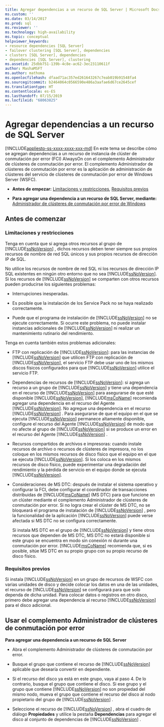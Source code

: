 ```yaml
---
title: Agregar dependencias a un recurso de SQL Server | Microsoft Docs
ms.custom: ''
ms.date: 03/14/2017
ms.prod: sql
ms.reviewer: ''
ms.technology: high-availability
ms.topic: conceptual
helpviewer_keywords:
- resource dependencies [SQL Server]
- failover clustering [SQL Server], dependencies
- clusters [SQL Server], dependencies
- dependencies [SQL Server], clustering
ms.assetid: 25dbb751-139b-4c8e-ac62-3ec23110611f
author: MashaMSFT
ms.author: mathoma
ms.openlocfilehash: dfaad71ac357ed261643267c7eab019b91548fa4
ms.sourcegitcommit: b2464064c0566590e486a3aafae6d67ce2645cef
ms.translationtype: HT
ms.contentlocale: es-ES
ms.lasthandoff: 07/15/2019
ms.locfileid: "68063825"
---
```

# <a name="add-dependencies-to-a-sql-server-resource"></a>Agregar dependencias a un recurso de SQL Server
[!INCLUDE[appliesto-ss-xxxx-xxxx-xxx-md](../../../includes/appliesto-ss-xxxx-xxxx-xxx-md.md)]
  En este tema se describe cómo se agregan dependencias a un recurso de instancia de clúster de conmutación por error (FCI) AlwaysOn con el complemento Administrador de clústeres de conmutación por error. El complemento Administrador de clústeres de conmutación por error es la aplicación de administración de clústeres del servicio de clústeres de conmutación por error de Windows Server (WSFC).  
  
-   **Antes de empezar:**  [Limitaciones y restricciones](#Restrictions), [Requisitos previos](#Prerequisites)  
  
-   **Para agregar una dependencia a un recurso de SQL Server, mediante:** [Administrador de clústeres de conmutación por error de Windows](#WinClusManager)  
  
##  <a name="BeforeYouBegin"></a> Antes de comenzar  
  
###  <a name="Restrictions"></a> Limitaciones y restricciones  
 Tenga en cuenta que si agrega otros recursos al grupo de [!INCLUDE[ssNoVersion](../../../includes/ssnoversion-md.md)] , dichos recursos deben tener siempre sus propios recursos de nombre de red SQL únicos y sus propios recursos de dirección IP de SQL.  
  
 No utilice los recursos de nombre de red SQL ni los recursos de dirección IP SQL existentes en ningún otro entorno que no sea [!INCLUDE[ssNoVersion](../../../includes/ssnoversion-md.md)]. Si los recursos de [!INCLUDE[ssNoVersion](../../../includes/ssnoversion-md.md)] se comparten con otros recursos pueden producirse los siguientes problemas:  
  
-   Interrupciones inesperadas.  
  
-   Es posible que la instalación de los Service Pack no se haya realizado correctamente.  
  
-   Puede que el programa de instalación de [!INCLUDE[ssNoVersion](../../../includes/ssnoversion-md.md)] no se ejecute correctamente. Si ocurre este problema, no puede instalar instancias adicionales de [!INCLUDE[ssNoVersion](../../../includes/ssnoversion-md.md)] ni realizar un mantenimiento rutinario del rendimiento.  
  
 Tenga en cuenta también estos problemas adicionales:  
  
-   FTP con replicación de [!INCLUDE[ssNoVersion](../../../includes/ssnoversion-md.md)]: para las instancias de [!INCLUDE[ssNoVersion](../../../includes/ssnoversion-md.md)] que utilicen FTP con replicación de [!INCLUDE[ssNoVersion](../../../includes/ssnoversion-md.md)], el servicio FTP debe usar uno de los mismos discos físicos configurados para que [!INCLUDE[ssNoVersion](../../../includes/ssnoversion-md.md)] utilice el servicio FTP.  
  
-   Dependencias de recursos de [!INCLUDE[ssNoVersion](../../../includes/ssnoversion-md.md)]: si agrega un recurso a un grupo de [!INCLUDE[ssNoVersion](../../../includes/ssnoversion-md.md)] y tiene una dependencia en el recurso de [!INCLUDE[ssNoVersion](../../../includes/ssnoversion-md.md)] para asegurarse de que esté disponible [!INCLUDE[ssNoVersion](../../../includes/ssnoversion-md.md)], [!INCLUDE[msCoName](../../../includes/msconame-md.md)] recomienda agregar una dependencia en el recurso del Agente [!INCLUDE[ssNoVersion](../../../includes/ssnoversion-md.md)]. No agregue una dependencia en el recurso [!INCLUDE[ssNoVersion](../../../includes/ssnoversion-md.md)] . Para asegurarse de que el equipo en el que se ejecuta [!INCLUDE[ssNoVersion](../../../includes/ssnoversion-md.md)] permanece altamente disponible, configure el recurso del Agente [!INCLUDE[ssNoVersion](../../../includes/ssnoversion-md.md)] de modo que no afecte al grupo de [!INCLUDE[ssNoVersion](../../../includes/ssnoversion-md.md)] si se produce un error en el recurso del Agente [!INCLUDE[ssNoVersion](../../../includes/ssnoversion-md.md)] .  
  
-   Recursos compartidos de archivos e impresoras: cuando instale recursos de archivo o recursos de clústeres de impresora, no los coloque en los mismos recursos de disco físico que el equipo en el que se ejecuta [!INCLUDE[ssNoVersion](../../../includes/ssnoversion-md.md)]. Si los coloca en los mismos recursos de disco físico, puede experimentar una degradación del rendimiento y la pérdida de servicio en el equipo donde se ejecuta [!INCLUDE[ssNoVersion](../../../includes/ssnoversion-md.md)].  
  
-   Consideraciones de MS DTC: después de instalar el sistema operativo y configurar la FCI, debe configurar el coordinador de transacciones distribuidas de [!INCLUDE[msCoName](../../../includes/msconame-md.md)] (MS DTC) para que funcione en un clúster mediante el complemento Administrador de clústeres de conmutación por error. Si no logra crear el clúster de MS DTC, no se bloqueará el programa de instalación de [!INCLUDE[ssNoVersion](../../../includes/ssnoversion-md.md)] , pero la funcionalidad de la aplicación [!INCLUDE[ssNoVersion](../../../includes/ssnoversion-md.md)] puede verse afectada si MS DTC no se configura correctamente.  
  
     Si instala MS DTC en el grupo de [!INCLUDE[ssNoVersion](../../../includes/ssnoversion-md.md)] y tiene otros recursos que dependen de MS DTC, MS DTC no estará disponible si este grupo se encuentra en modo sin conexión ni durante una conmutación por error. [!INCLUDE[msCoName](../../../includes/msconame-md.md)] recomienda que, si es posible, sitúe MS DTC en su propio grupo con su propio recurso de disco físico.  
  
###  <a name="Prerequisites"></a> Requisitos previos  
 Si instala [!INCLUDE[ssNoVersion](../../../includes/ssnoversion-md.md)] en un grupo de recursos de WSFC con varias unidades de disco y decide colocar los datos en una de las unidades, el recurso de [!INCLUDE[ssNoVersion](../../../includes/ssnoversion-md.md)] se configurará para que solo dependa de dicha unidad. Para colocar datos o registros en otro disco, primero debe agregar una dependencia al recurso [!INCLUDE[ssNoVersion](../../../includes/ssnoversion-md.md)] para el disco adicional.  
  
##  <a name="WinClusManager"></a> Usar el complemento Administrador de clústeres de conmutación por error  
 **Para agregar una dependencia a un recurso de SQL Server**  
  
-   Abra el complemento Administrador de clústeres de conmutación por error.  
  
-   Busque el grupo que contiene el recurso de [!INCLUDE[ssNoVersion](../../../includes/ssnoversion-md.md)] aplicable que desearía convertir en dependiente.  
  
-   Si el recurso del disco ya está en este grupo, vaya al paso 4. De lo contrario, busque el grupo que contiene el disco. Si ese grupo y el grupo que contiene [!INCLUDE[ssNoVersion](../../../includes/ssnoversion-md.md)] no son propiedad del mismo nodo, mueva el grupo que contiene el recurso del disco al nodo propietario del grupo de [!INCLUDE[ssNoVersion](../../../includes/ssnoversion-md.md)] .  
  
-   Seleccione el recurso de [!INCLUDE[ssNoVersion](../../../includes/ssnoversion-md.md)] , abra el cuadro de diálogo **Propiedades** y utilice la pestaña **Dependencias** para agregar el disco al conjunto de dependencias de [!INCLUDE[ssNoVersion](../../../includes/ssnoversion-md.md)] .  
  
  
